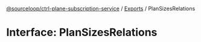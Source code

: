 [@sourceloop/ctrl-plane-subscription-service](../README.md) / [Exports](../modules.md) / PlanSizesRelations

# Interface: PlanSizesRelations
